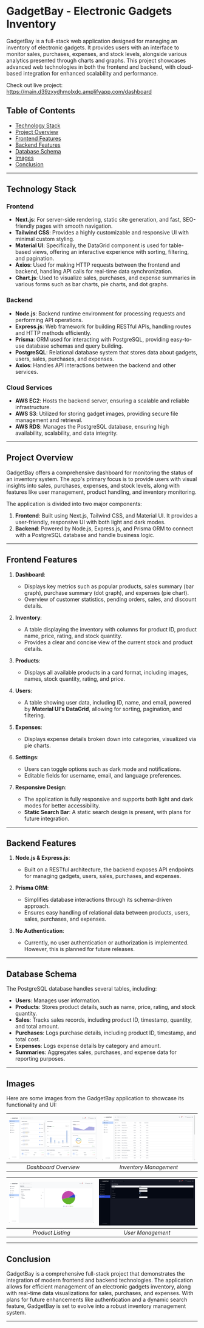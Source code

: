 # GadgetBay - Electronic Gadgets Inventory

GadgetBay is a full-stack web application designed for managing an inventory of electronic gadgets. It provides users with an interface to monitor sales, purchases, expenses, and stock levels, alongside various analytics presented through charts and graphs. This project showcases advanced web technologies in both the frontend and backend, with cloud-based integration for enhanced scalability and performance.

Check out live project: https://main.d39zxydhmolxdc.amplifyapp.com/dashboard

## Table of Contents

- [Technology Stack](#technology-stack)
- [Project Overview](#project-overview)
- [Frontend Features](#frontend-features)
- [Backend Features](#backend-features)
- [Database Schema](#database-schema)
- [Images](#images)
- [Conclusion](#conclusion)

---

## Technology Stack

### Frontend

- **Next.js**: For server-side rendering, static site generation, and fast, SEO-friendly pages with smooth navigation.
- **Tailwind CSS**: Provides a highly customizable and responsive UI with minimal custom styling.
- **Material UI**: Specifically, the DataGrid component is used for table-based views, offering an interactive experience with sorting, filtering, and pagination.
- **Axios**: Used for making HTTP requests between the frontend and backend, handling API calls for real-time data synchronization.
- **Chart.js**: Used to visualize sales, purchases, and expense summaries in various forms such as bar charts, pie charts, and dot graphs.

### Backend

- **Node.js**: Backend runtime environment for processing requests and performing API operations.
- **Express.js**: Web framework for building RESTful APIs, handling routes and HTTP methods efficiently.
- **Prisma**: ORM used for interacting with PostgreSQL, providing easy-to-use database schemas and query building.
- **PostgreSQL**: Relational database system that stores data about gadgets, users, sales, purchases, and expenses.
- **Axios**: Handles API interactions between the backend and other services.

### Cloud Services

- **AWS EC2**: Hosts the backend server, ensuring a scalable and reliable infrastructure.
- **AWS S3**: Utilized for storing gadget images, providing secure file management and retrieval.
- **AWS RDS**: Manages the PostgreSQL database, ensuring high availability, scalability, and data integrity.

---

## Project Overview

GadgetBay offers a comprehensive dashboard for monitoring the status of an inventory system. The app's primary focus is to provide users with visual insights into sales, purchases, expenses, and stock levels, along with features like user management, product handling, and inventory monitoring.

The application is divided into two major components:

1. **Frontend**: Built using Next.js, Tailwind CSS, and Material UI. It provides a user-friendly, responsive UI with both light and dark modes.
2. **Backend**: Powered by Node.js, Express.js, and Prisma ORM to connect with a PostgreSQL database and handle business logic.

---

## Frontend Features

1. **Dashboard**:

   - Displays key metrics such as popular products, sales summary (bar graph), purchase summary (dot graph), and expenses (pie chart).
   - Overview of customer statistics, pending orders, sales, and discount details.

2. **Inventory**:

   - A table displaying the inventory with columns for product ID, product name, price, rating, and stock quantity.
   - Provides a clear and concise view of the current stock and product details.

3. **Products**:

   - Displays all available products in a card format, including images, names, stock quantity, rating, and price.

4. **Users**:

   - A table showing user data, including ID, name, and email, powered by **Material UI's DataGrid**, allowing for sorting, pagination, and filtering.

5. **Expenses**:

   - Displays expense details broken down into categories, visualized via pie charts.

6. **Settings**:

   - Users can toggle options such as dark mode and notifications.
   - Editable fields for username, email, and language preferences.

7. **Responsive Design**:
   - The application is fully responsive and supports both light and dark modes for better accessibility.
   - **Static Search Bar**: A static search design is present, with plans for future integration.

---

## Backend Features

1. **Node.js & Express.js**:

   - Built on a RESTful architecture, the backend exposes API endpoints for managing gadgets, users, sales, purchases, and expenses.

2. **Prisma ORM**:
   - Simplifies database interactions through its schema-driven approach.
   - Ensures easy handling of relational data between products, users, sales, purchases, and expenses.
3. **No Authentication**:
   - Currently, no user authentication or authorization is implemented. However, this is planned for future releases.

---

## Database Schema

The PostgreSQL database handles several tables, including:

- **Users**: Manages user information.
- **Products**: Stores product details, such as name, price, rating, and stock quantity.
- **Sales**: Tracks sales records, including product ID, timestamp, quantity, and total amount.
- **Purchases**: Logs purchase details, including product ID, timestamp, and total cost.
- **Expenses**: Logs expense details by category and amount.
- **Summaries**: Aggregates sales, purchases, and expense data for reporting purposes.

---

## Images

Here are some images from the GadgetBay application to showcase its functionality and UI:

| ![Dashboard Overview](./public/dashboard.png) | ![Inventory Management](./public/inventory.png) |
| :-------------------------------------------: | :---------------------------------------------: |
|             _Dashboard Overview_              |             _Inventory Management_              |

| ![Expenses](./public/expenses.png) | ![Settings](./public/settings.png) |
| :--------------------------------: | :--------------------------------: |
|         _Product Listing_          |         _User Management_          |

---

## Conclusion

GadgetBay is a comprehensive full-stack project that demonstrates the integration of modern frontend and backend technologies. The application allows for efficient management of an electronic gadgets inventory, along with real-time data visualizations for sales, purchases, and expenses. With plans for future enhancements like authentication and a dynamic search feature, GadgetBay is set to evolve into a robust inventory management system.

---
